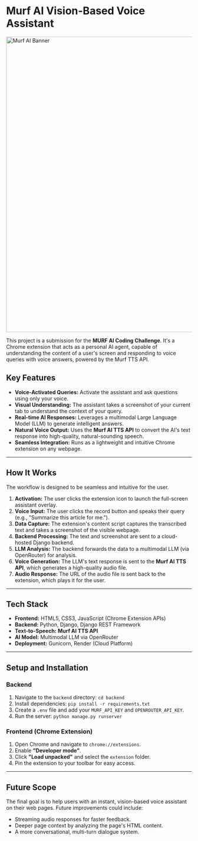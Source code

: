 # Murf AI Vision-Based Voice Assistant

<img width="800" alt="Murf AI Banner" src="https://github.com/user-attachments/assets/8f5da248-840a-4990-bd66-22527bf6bf51" />

This project is a submission for the **MURF AI Coding Challenge**. It's a Chrome extension that acts as a personal AI agent, capable of understanding the content of a user's screen and responding to voice queries with voice answers, powered by the Murf TTS API.

## Key Features

* **Voice-Activated Queries:** Activate the assistant and ask questions using only your voice.
* **Visual Understanding:** The assistant takes a screenshot of your current tab to understand the context of your query.
* **Real-time AI Responses:** Leverages a multimodal Large Language Model (LLM) to generate intelligent answers.
* **Natural Voice Output:** Uses the **Murf AI TTS API** to convert the AI's text response into high-quality, natural-sounding speech.
* **Seamless Integration:** Runs as a lightweight and intuitive Chrome extension on any webpage.

---
## How It Works

The workflow is designed to be seamless and intuitive for the user.

1.  **Activation:** The user clicks the extension icon to launch the full-screen assistant overlay.
2.  **Voice Input:** The user clicks the record button and speaks their query (e.g., "Summarize this article for me.").
3.  **Data Capture:** The extension's content script captures the transcribed text and takes a screenshot of the visible webpage.
4.  **Backend Processing:** The text and screenshot are sent to a cloud-hosted Django backend.
5.  **LLM Analysis:** The backend forwards the data to a multimodal LLM (via OpenRouter) for analysis.
6.  **Voice Generation:** The LLM's text response is sent to the **Murf AI TTS API**, which generates a high-quality audio file.
7.  **Audio Response:** The URL of the audio file is sent back to the extension, which plays it for the user.

---
## Tech Stack

* **Frontend:** HTML5, CSS3, JavaScript (Chrome Extension APIs)
* **Backend:** Python, Django, Django REST Framework
* **Text-to-Speech:** **Murf AI TTS API**
* **AI Model:** Multimodal LLM via OpenRouter
* **Deployment:** Gunicorn, Render (Cloud Platform)

---
## Setup and Installation

### Backend

1.  Navigate to the `backend` directory: `cd backend`
2.  Install dependencies: `pip install -r requirements.txt`
3.  Create a `.env` file and add your `MURF_API_KEY` and `OPENROUTER_API_KEY`.
4.  Run the server: `python manage.py runserver`

### Frontend (Chrome Extension)

1.  Open Chrome and navigate to `chrome://extensions`.
2.  Enable **"Developer mode"**.
3.  Click **"Load unpacked"** and select the `extension` folder.
4.  Pin the extension to your toolbar for easy access.

---
## Future Scope

The final goal is to help users with an instant, vision-based voice assistant on their web pages. Future improvements could include:
* Streaming audio responses for faster feedback.
* Deeper page context by analyzing the page's HTML content.
* A more conversational, multi-turn dialogue system.